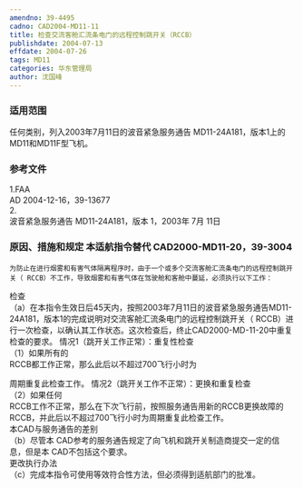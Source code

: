 ```yaml
---
amendno: 39-4495  
cadno: CAD2004-MD11-11  
title: 检查交流客舱汇流条电门的远程控制跳开关（RCCB）  
publishdate: 2004-07-13  
effdate: 2004-07-26  
tags: MD11  
categories: 华东管理局  
author: 沈国峰  
---
```

  
### 适用范围  
任何类别，列入2003年7月11日的波音紧急服务通告 MD11-24A181，版本1上的 MD11和MD11F型飞机。  
  
<!--more-->  
### 参考文件  
1.FAA  
AD 2004-12-16，39-13677  
2.  
波音紧急服务通告 MD11-24A181，版本 1，2003年 7月 11日  
  
### 原因、措施和规定 本适航指令替代 CAD2000-MD11-20，39-3004  
  
    为防止在进行烟雾和有害气体隔离程序时，由于一个或多个交流客舱汇流条电门的远程控制跳开关（ RCCB）不工作，导致烟雾和有害气体在驾驶舱和客舱中蔓延，必须执行以下工作：  
检查  
（a）在本指令生效日后45天内，按照2003年7月11日的波音紧急服务通告MD11-24A181，版本1的完成说明对交流客舱汇流条电门的远程控制跳开关（ RCCB）进行一次检查，以确认其工作状态。这次检查后，终止CAD2000-MD-11-20中重复检查的要求。 情况1（跳开关工作正常）：重复性检查  
（1）如果所有的  
RCCB都工作正常，那么此后以不超过700飞行小时为  
  
    
周期重复此检查工作。 情况2（跳开关工作不正常）：更换和重复检查  
（2）如果任何  
RCCB工作不正常，那么在下次飞行前，按照服务通告用新的RCCB更换故障的 RCCB，并此后以不超过700飞行小时为周期重复此检查工作。  
本CAD与服务通告的差别  
（b）尽管本 CAD参考的服务通告规定了向飞机和跳开关制造商提交一定的信息，但是本 CAD不包括这个要求。  
更改执行办法  
（c）完成本指令可使用等效符合性方法，但必须得到适航部门的批准。  
  
